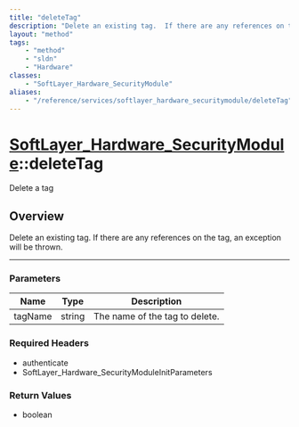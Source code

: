 ```yaml
---
title: "deleteTag"
description: "Delete an existing tag.  If there are any references on the tag, an exception will be thrown."
layout: "method"
tags:
    - "method"
    - "sldn"
    - "Hardware"
classes:
    - "SoftLayer_Hardware_SecurityModule"
aliases:
    - "/reference/services/softlayer_hardware_securitymodule/deleteTag"
---
```

# [SoftLayer_Hardware_SecurityModule](/reference/services/SoftLayer_Hardware_SecurityModule)::deleteTag


Delete a tag


## Overview 
Delete an existing tag.  If there are any references on the tag, an exception will be thrown. 

-----

### Parameters 
|Name | Type | Description |
| --- | --- | --- |
|tagName| string| The name of the tag to delete.|


### Required Headers
* authenticate
* SoftLayer_Hardware_SecurityModuleInitParameters


### Return Values
* boolean




